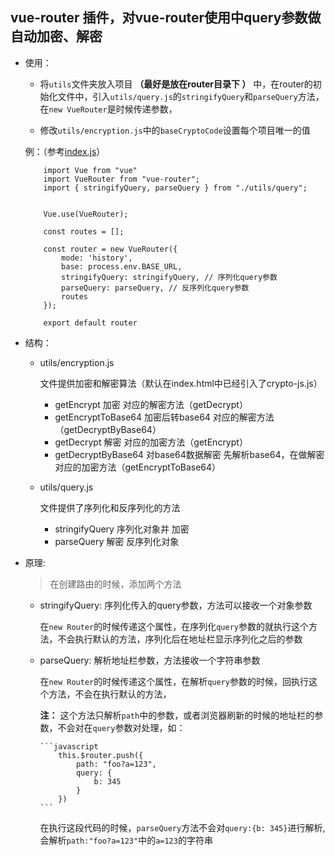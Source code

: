 ##  vue-router 插件，对vue-router使用中query参数做自动加密、解密

*   使用：

    *   将`utils`文件夹放入项目 **（最好是放在router目录下 ）** 中，在router的初始化文件中，引入`utils/query.js`的`stringifyQuery`和`parseQuery`方法，在`new VueRouter`是时候传递参数，

    *   修改`utils/encryption.js`中的`baseCryptoCode`设置每个项目唯一的值
    
    例：（参考[index.js](https://github.com/wukang0718/vueRouterEncryption/blob/master/index.js)）

    ```
        import Vue from "vue"
        import VueRouter from "vue-router";
        import { stringifyQuery, parseQuery } from "./utils/query";


        Vue.use(VueRouter);

        const routes = [];

        const router = new VueRouter({
            mode: 'history',
            base: process.env.BASE_URL,
            stringifyQuery: stringifyQuery, // 序列化query参数
            parseQuery: parseQuery, // 反序列化query参数
            routes
        });

        export default router

    ```

*   结构：

    *   utils/encryption.js

        文件提供加密和解密算法（默认在index.html中已经引入了crypto-js.js）
        
        *   getEncrypt 加密 对应的解密方法（getDecrypt）
        *   getEncryptToBase64 加密后转base64 对应的解密方法（getDecryptByBase64）
        *   getDecrypt 解密  对应的加密方法（getEncrypt）
        *   getDecryptByBase64 对base64数据解密  先解析base64，在做解密 对应的加密方法（getEncryptToBase64）

    *   utils/query.js

        文件提供了序列化和反序列化的方法

        *   stringifyQuery 序列化对象并 加密
        *   parseQuery  解密 反序列化对象

*   原理:

    >   在创建路由的时候，添加两个方法  
    
        
    *   stringifyQuery: 序列化传入的query参数，方法可以接收一个对象参数
        
        在`new Router`的时候传递这个属性，在序列化`query`参数的就执行这个方法，不会执行默认的方法，序列化后在地址栏显示序列化之后的参数

    *   parseQuery:  解析地址栏参数，方法接收一个字符串参数

        在`new Router`的时候传递这个属性，在解析`query`参数的时候，回执行这个方法，不会在执行默认的方法，
        
        **注：** 这个方法只解析`path`中的参数，或者浏览器刷新的时候的地址栏的参数，不会对在`query`参数对处理，如：
        
            ```javascript
                this.$router.push({
                    path: "foo?a=123",
                    query: {
                        b: 345
                    }
                })
            ```
        
        在执行这段代码的时候，`parseQuery`方法不会对`query:{b: 345}`进行解析,会解析`path:"foo?a=123"`中的`a=123`的字符串